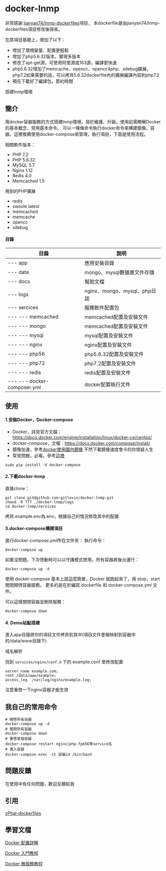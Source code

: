 # docker-lnmp

非常感謝 [jianyan74/lnmp-dockerfiles](https://github.com/jianyan74/lnmp-dockerfiles)項目， 本dockerfile是由jianyan74/lnmp-dockerfiles項目修改後得來。

在原項目基礎上，增加了以下：
- 增加了環境變量，配置更輕鬆
- 增加了php5.6.32版本，實現多版本
- 修改了apt-get源，可使用阿里源或163源，編譯更快速
- php5.6.32增加了memcache、opencc、opencc4php、xdebug擴展，php7.2如果需要的話，可以拷貝5.6.32dockerfile內的擴展編譯內容到php7.2
- 預先下載好了編譯包，節約時間


搭建lnmp環境

## 簡介
用docker容器服務的方式搭建lnmp環境，易於維護、升級。使用前需瞭解Docker的基本概念，常用基本命令。
可以一條條命令執行docker命令來構建鏡像，容器。這裡推薦使用docker-compose來管理，執行項目，下面是使用流程。


相關軟件版本：
- PHP 7.2
- PHP 5.6.32
- MySQL 5.7
- Nginx 1.12
- Redis 4.0
- Memcached 1.5

用到的PHP擴展
- redis
- swoole latest
- memcached
- memcache
- opencc
- xdebug

#### 目錄

目錄 | 說明
---|---
--- app | 應用安裝目錄
--- data | mongo、mysql數據庫文件存儲
--- docs | 幫助文檔
--- logs | nginx、mongo、mysql、php日誌
--- sercices | 服務軟件配置包
--- --- memcached | memcached配置及安裝文件
--- --- mongo | memcached配置及安裝文件
--- --- mysql | mysql配置及安裝文件
--- --- nginx | nginx配置及安裝文件
--- --- php56 | php5.6.32配置及安裝文件
--- --- php72 | php7.2配置及安裝文件
--- --- redis | redis配置及安裝文件
--- --- docker-composer.yml | docker配置執行文件


## 使用
#### 1.安裝Docker，Docker-compose
- Docker，詳見官方文檔：https://docs.docker.com/engine/installation/linux/docker-ce/centos/
- docker-compose，文檔：https://docs.docker.com/compose/install/
- 鏡像加速，參考[docker使用國內鏡像](https://github.com/yeasy/docker_practice/blob/master/install/mirror.md)
       不然下載鏡像速度會卡的你懷疑人生
- 常見問題，必看。參考[這裡](https://github.com/jianyan74/lnmp-dockerfiles/blob/master/docs/issue.md)
```
sudo pip install -U docker-compose
```

#### 2.下載docker-lnmp
直接clone：
```
git clone git@github.com:gitlexin/docker-lnmp.git
chmod -R 777 ./docker-lnmp/logs
cd docker-lnmp/services
```
拷貝.example.env為.env，根據自己的情況修改其中的配置

#### 3.docker-compose構建項目
進行docker-compose.yml所在文件夾：
執行命令：
```
docker-compose up
```

如果沒問題，下次啓動時可以以守護模式啓用，所有容器將後台運行：
```
docker-compose up -d
```

使用 docker-compose 基本上就這麼簡單，Docker 就跑起來了，用 stop，start 關閉開啓容器服務。
更多的是在於編寫 dockerfile 和 docker-compose.yml 文件。

可以這樣關閉容器並刪除服務：
```
docker-compose down
```

#### 4. Demo站點搭建

進入app目錄將你的項目文件拷貝到其中(項目文件會被映射到容器中的/data/www目錄下)



域名解析

找到 `services/nginx/conf.d` 下的 example.conf 里修改配置
```
server_name example.com;
root /data/www/example;
access_log  /var/log/nginx/example.log;
```
注意重啓一下nginx容器才能生效

## 我自己的常用命令
```
# 開啓所有容器
docker-compose up -d
# 關閉所有容器
docker-compose down
# 重啓某個容器
docker-compose restart nginx|php-fpm56等service名
# 進入容器
docker-compose exec -it 容器id /bin/bash
```

## 問題反饋

在使用中有任何問題，歡迎反饋給我

## 引用

[zPhal-dockerfiles](https://github.com/ZpGuo/zPhal-dockerfiles)

## 學習文檔
[Docker 配置詳解](https://www.jianshu.com/p/2217cfed29d7)

[Docker 入門教程](http://www.ruanyifeng.com/blog/2018/02/docker-tutorial.html)

[Docker 微服務教程](http://www.ruanyifeng.com/blog/2018/02/docker-wordpress-tutorial.html)

